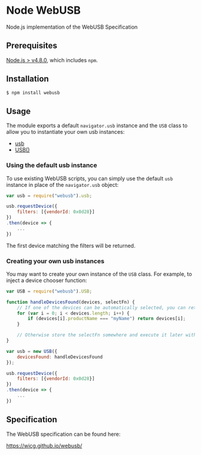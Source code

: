 # Node WebUSB
Node.js implementation of the WebUSB Specification

## Prerequisites

[Node.js > v4.8.0](https://nodejs.org), which includes `npm`.

## Installation

```bash
$ npm install webusb
```

## Usage

The module exports a default `navigator.usb` instance and the `USB` class to allow you to instantiate your own usb instances:

- [usb](globals.html#usb)
- [USB()](classes/usb.html)

### Using the default usb instance

To use existing WebUSB scripts, you can simply use the default `usb` instance in place of the `navigator.usb` object:

```JavaScript
var usb = require("webusb").usb;

usb.requestDevice({
    filters: [{vendorId: 0x0d28}]
})
.then(device => {
	...
})
```

The first device matching the filters will be returned.

### Creating your own usb instances

You may want to create your own instance of the `USB` class. For example, to inject a device chooser function:

```JavaScript
var USB = require("webusb").USB;

function handleDevicesFound(devices, selectFn) {
    // If one of the devices can be automatically selected, you can return it
    for (var i = 0; i < devices.length; i++) {
        if (devices[i].productName === "myName") return devices[i];
    }

    // Otherwise store the selectFn somewhere and execute it later with a device to select it
}

var usb = new USB({
	devicesFound: handleDevicesFound
});

usb.requestDevice({
    filters: [{vendorId: 0x0d28}]
})
.then(device => {
	...
})
```

## Specification

The WebUSB specification can be found here:

https://wicg.github.io/webusb/
